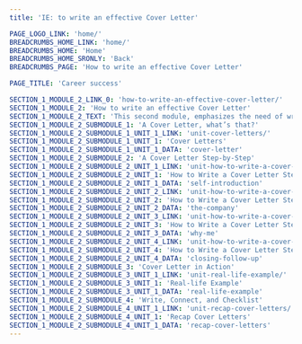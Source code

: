 ```yaml
---
title: 'IE: to write an effective Cover Letter'

PAGE_LOGO_LINK: 'home/'
BREADCRUMBS_HOME_LINK: 'home/'
BREADCRUMBS_HOME: 'Home'
BREADCRUMBS_HOME_SRONLY: 'Back'
BREADCRUMBS_PAGE: 'How to write an effective Cover Letter'

PAGE_TITLE: 'Career success'

SECTION_1_MODULE_2_LINK_0: 'how-to-write-an-effective-cover-letter/'
SECTION_1_MODULE_2: 'How to write an effective Cover Letter'
SECTION_1_MODULE_2_TEXT: 'This second module, emphasizes the need of writing a powerful and well-crafted cover letter. You will learn how you should effectively convey your message with the different do’s and don´ts, making sure they are causing the best impression on the person who is reviewing their information.'
SECTION_1_MODULE_2_SUBMODULE_1: 'A Cover Letter, what’s that?'
SECTION_1_MODULE_2_SUBMODULE_1_UNIT_1_LINK: 'unit-cover-letters/'
SECTION_1_MODULE_2_SUBMODULE_1_UNIT_1: 'Cover Letters'
SECTION_1_MODULE_2_SUBMODULE_1_UNIT_1_DATA: 'cover-letter'
SECTION_1_MODULE_2_SUBMODULE_2: 'A Cover Letter Step-by-Step'
SECTION_1_MODULE_2_SUBMODULE_2_UNIT_1_LINK: 'unit-how-to-write-a-cover-letter-step-by-step-self-introduction/'
SECTION_1_MODULE_2_SUBMODULE_2_UNIT_1: 'How to Write a Cover Letter Step-by-Step: Self-Introduction'
SECTION_1_MODULE_2_SUBMODULE_2_UNIT_1_DATA: 'self-introduction'
SECTION_1_MODULE_2_SUBMODULE_2_UNIT_2_LINK: 'unit-how-to-write-a-cover-letter-step-by-step-the-company/'
SECTION_1_MODULE_2_SUBMODULE_2_UNIT_2: 'How to Write a Cover Letter Step-by-Step: The Company'
SECTION_1_MODULE_2_SUBMODULE_2_UNIT_2_DATA: 'the-company'
SECTION_1_MODULE_2_SUBMODULE_2_UNIT_3_LINK: 'unit-how-to-write-a-cover-letter-step-by-step-why-me/'
SECTION_1_MODULE_2_SUBMODULE_2_UNIT_3: 'How to Write a Cover Letter Step-by-Step: Why Me?'
SECTION_1_MODULE_2_SUBMODULE_2_UNIT_3_DATA: 'why-me'
SECTION_1_MODULE_2_SUBMODULE_2_UNIT_4_LINK: 'unit-how-to-write-a-cover-letter-step-by-step-closing-follow-up/'
SECTION_1_MODULE_2_SUBMODULE_2_UNIT_4: 'How to Write a Cover Letter Step-by-Step: Closing & Follow-up'
SECTION_1_MODULE_2_SUBMODULE_2_UNIT_4_DATA: 'closing-follow-up'
SECTION_1_MODULE_2_SUBMODULE_3: 'Cover Letter in Action'
SECTION_1_MODULE_2_SUBMODULE_3_UNIT_1_LINK: 'unit-real-life-example/'
SECTION_1_MODULE_2_SUBMODULE_3_UNIT_1: 'Real-life Example'
SECTION_1_MODULE_2_SUBMODULE_3_UNIT_1_DATA: 'real-life-example'
SECTION_1_MODULE_2_SUBMODULE_4: 'Write, Connect, and Checklist'
SECTION_1_MODULE_2_SUBMODULE_4_UNIT_1_LINK: 'unit-recap-cover-letters/'
SECTION_1_MODULE_2_SUBMODULE_4_UNIT_1: 'Recap Cover Letters'
SECTION_1_MODULE_2_SUBMODULE_4_UNIT_1_DATA: 'recap-cover-letters'
---
```

